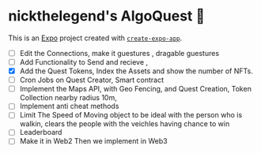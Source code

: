 # nickthelegend's AlgoQuest 👋

This is an [Expo](https://expo.dev) project created with [`create-expo-app`](https://www.npmjs.com/package/create-expo-app).

* [ ] Edit the Connections, make it guestures , dragable guestures
* [ ] Add Functionality to Send and recieve ,
* [X] Add the Quest Tokens, Index the Assets and show the number of NFTs.
* [ ] Cron Jobs on Quest Creator, Smart contract
* [ ] Implement the Maps API, with Geo Fencing, and Quest Creation, Token Collection nearby radius 10m,
* [ ] Implement anti cheat methods
* [ ] Limit The Speed of Moving object to be ideal with the person who is walkin, clears the people with the veichles having chance to win
* [ ] Leaderboard
* [ ] Make it in Web2 Then we implement in Web3
